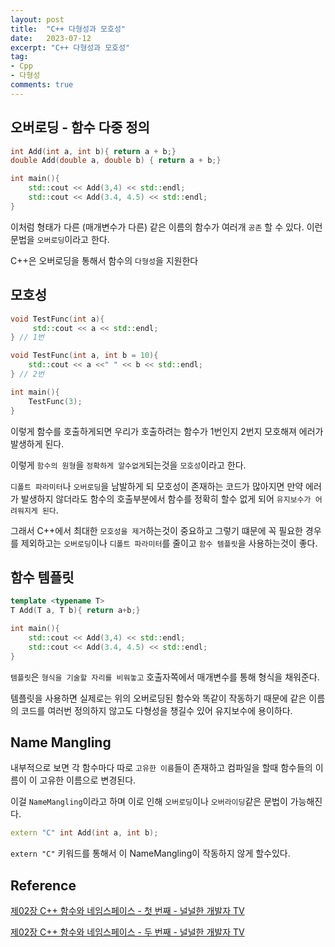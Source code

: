 ```yaml
---
layout: post
title:  "C++ 다형성과 모호성"
date:   2023-07-12
excerpt: "C++ 다형성과 모호성"
tag:
- Cpp
- 다형성
comments: true
---
```


## 오버로딩 - 함수 다중 정의
```cpp
int Add(int a, int b){ return a + b;}
double Add(double a, double b) { return a + b;}

int main(){
    std::cout << Add(3,4) << std::endl;
    std::cout << Add(3.4, 4.5) << std::endl;
}
```
이처럼 형태가 다른 (매개변수가 다른) 같은 이름의 함수가 여러개 `공존` 할 수 있다. 이런 문법을 `오버로딩`이라고 한다.

C++은 오버로딩을 통해서 함수의 `다형성`을 지원한다

## 모호성

```cpp
void TestFunc(int a){
     std::cout << a << std::endl; 
} // 1번

void TestFunc(int a, int b = 10){
    std::cout << a <<" " << b << std::endl; 
} // 2번

int main(){
    TestFunc(3);
}
```
이렇게 함수를 호출하게되면 우리가 호출하려는 함수가 1번인지 2번지 모호해져 에러가 발생하게 된다.

이렇게 `함수의 원형`을 `정확하게 알수없게`되는것을 `모호성`이라고 한다.

`디폴트 파라미터`나 `오버로딩`을 남발하게 되 모호성이 존재하는 코드가 많아지면 만약 에러가 발생하지 않더라도 함수의 호출부분에서 함수를 정확히 할수 없게 되어 `유지보수가 어려워지게 된다`.

그래서 C++에서 최대한 `모호성을 제거`하는것이 중요하고 그렇기 떄문에 꼭 필요한 경우를 제외하고는 `오버로딩`이나 `디폴트 파라미터`를 줄이고 `함수 템플릿`을 사용하는것이 좋다.

## 함수 템플릿
```cpp
template <typename T>
T Add(T a, T b){ return a+b;}

int main(){
    std::cout << Add(3,4) << std::endl;
    std::cout << Add(3.4, 4.5) << std::endl;
}
```
`템플릿`은 `형식을 기술할 자리를 비워놓고` 호출자쪽에서 매개변수를 통해 형식을 채워준다.

템플릿을 사용하면 실제로는 위의 오버로딩된 함수와 똑같이 작동하기 때문에 같은 이름의 코드를 여러번 정의하지 않고도 다형성을 챙길수 있어 유지보수에 용이하다.

## Name Mangling
내부적으로 보면 각 함수마다 따로 `고유한 이름`들이 존재하고 컴파일을 할때 함수들의 이름이 이 고유한 이름으로 변경된다. 

이걸 `NameMangling`이라고 하며 이로 인해 `오버로딩`이나 `오버라이딩`같은 문법이 가능해진다.

```cpp
extern "C" int Add(int a, int b);
```
`extern "C"` 키워드를 통해서 이 NameMangling이 작동하지 않게 할수있다.



## Reference
[제02장 C++ 함수와 네임스페이스 - 첫 번째 - 널널한 개발자 TV](https://www.youtube.com/watch?v=NsjDRSNrJR0&list=PLXvgR_grOs1DFOWF65X0Zqnd_264x41u-&index=5)

[제02장 C++ 함수와 네임스페이스 - 두 번째 - 널널한 개발자 TV](https://www.youtube.com/watch?v=nIAWJxpMrLY&list=PLXvgR_grOs1DFOWF65X0Zqnd_264x41u-&index=6)